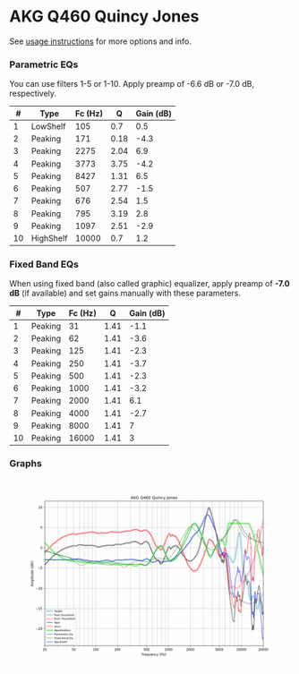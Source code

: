 # AKG Q460 Quincy Jones
See [usage instructions](https://github.com/jaakkopasanen/AutoEq#usage) for more options and info.

### Parametric EQs
You can use filters 1-5 or 1-10. Apply preamp of -6.6 dB or -7.0 dB, respectively.

|   # | Type      |   Fc (Hz) |    Q |   Gain (dB) |
|-----|-----------|-----------|------|-------------|
|   1 | LowShelf  |       105 | 0.7  |         0.5 |
|   2 | Peaking   |       171 | 0.18 |        -4.3 |
|   3 | Peaking   |      2275 | 2.04 |         6.9 |
|   4 | Peaking   |      3773 | 3.75 |        -4.2 |
|   5 | Peaking   |      8427 | 1.31 |         6.5 |
|   6 | Peaking   |       507 | 2.77 |        -1.5 |
|   7 | Peaking   |       676 | 2.54 |         1.5 |
|   8 | Peaking   |       795 | 3.19 |         2.8 |
|   9 | Peaking   |      1097 | 2.51 |        -2.9 |
|  10 | HighShelf |     10000 | 0.7  |         1.2 |

### Fixed Band EQs
When using fixed band (also called graphic) equalizer, apply preamp of **-7.0 dB** (if available) and set gains manually with these parameters.

|   # | Type    |   Fc (Hz) |    Q |   Gain (dB) |
|-----|---------|-----------|------|-------------|
|   1 | Peaking |        31 | 1.41 |        -1.1 |
|   2 | Peaking |        62 | 1.41 |        -3.6 |
|   3 | Peaking |       125 | 1.41 |        -2.3 |
|   4 | Peaking |       250 | 1.41 |        -3.7 |
|   5 | Peaking |       500 | 1.41 |        -2.3 |
|   6 | Peaking |      1000 | 1.41 |        -3.2 |
|   7 | Peaking |      2000 | 1.41 |         6.1 |
|   8 | Peaking |      4000 | 1.41 |        -2.7 |
|   9 | Peaking |      8000 | 1.41 |         7   |
|  10 | Peaking |     16000 | 1.41 |         3   |

### Graphs
![](./AKG%20Q460%20Quincy%20Jones.png)
